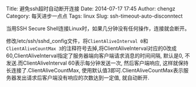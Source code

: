 Title: 避免ssh超时自动断开连接
Date: 2014-07-17 17:45
Author: chengz
Category: 每天进步一点点
Tags: linux
Slug: ssh-timeout-auto-disconntect

当用SSH Secure Shell连接Linux时，如果几分钟没有任何操作，连接就会断开。

修改/etc/ssh/sshd\_config文件，将`ClientAliveInterval 0`和`ClientAliveCountMax 3`的注释符号去掉,将ClientAliveInterval对应的0改成60,ClientAliveInterval指定了服务器端向客户端请求消息的时间间隔,
默认是0, 不发送.而ClientAliveInterval 60表示每分钟发送一次,
然后客户端响应, 这样就保持长连接了.ClientAliveCountMax,
使用默认值3即可.ClientAliveCountMax表示服务器发出请求后客户端没有响应的次数达到一定值,
就自动断开.
